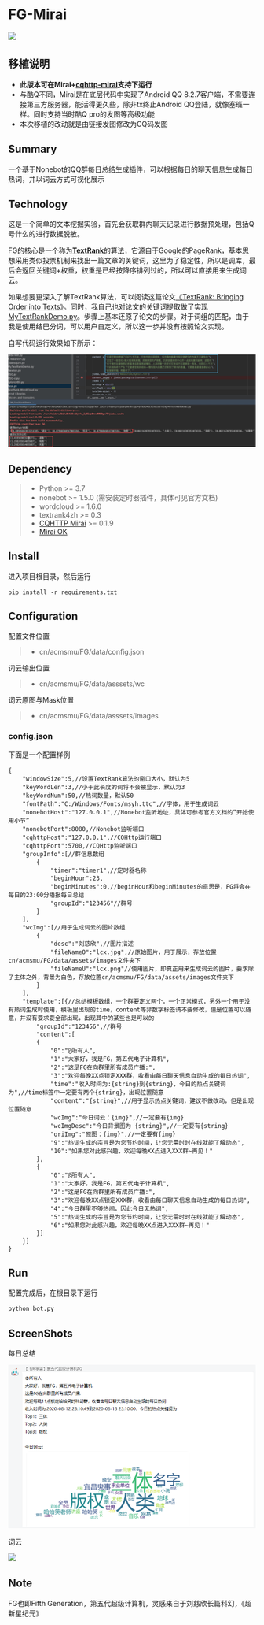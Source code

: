 # FG-Mirai
![](https://img.shields.io/badge/OneBot-v11-black)
## 移植说明
- **此版本可在Mirai+[cqhttp-mirai](https://github.com/yyuueexxiinngg/cqhttp-mirai)支持下运行**
- 与酷Q不同，Mirai是在底层代码中实现了Android QQ 8.2.7客户端，不需要连接第三方服务器，能活得更久些，除非tx终止Android QQ登陆，就像塞班一样。同时支持当时酷Q pro的发图等高级功能
- 本次移植的改动就是由链接发图修改为CQ码发图

## Summary

一个基于Nonebot的QQ群每日总结生成插件，可以根据每日的聊天信息生成每日热词，并以词云方式可视化展示

## Technology

这是一个简单的文本挖掘实验，首先会获取群内聊天记录进行数据预处理，包括Q号什么的进行数据脱敏。

FG的核心是一个称为[**TextRank**](assets/TextRank-algorithm.pdf)的算法，它源自于Google的PageRank，基本思想采用类似投票机制来找出一篇文章的关键词，这里为了稳定性，所以是调库，最后会返回关键词+权重，权重是已经按降序排列过的，所以可以直接用来生成词云。

如果想要更深入了解TextRank算法，可以阅读这篇论文[《TextRank: Bringing Order into Texts》](https://digital.library.unt.edu/ark:/67531/metadc30962/m2/1/high_res_d/Mihalcea-2004-TextRank-Bringing_Order_into_Texts.pdf)。同时，我自己也对论文的关键词提取做了实现[MyTextRankDemo.py](assets/MyTextRankDemo.py)。步骤上基本还原了论文的步骤。对于词组的匹配，由于我是使用结巴分词，可以用户自定义，所以这一步并没有按照论文实现。

自写代码运行效果如下所示：

![](assets/01.png)

## Dependency

> * Python >= 3.7
> * nonebot >= 1.5.0 (需安装定时器插件，具体可见官方文档)
> * wordcloud >= 1.6.0
> * textrank4zh >= 0.3
> * [CQHTTP Mirai](https://github.com/yyuueexxiinngg/cqhttp-mirai/releases) >= 0.1.9
> * [Mirai OK](http://rbot.d522.com/file/MiraiOK20200807.zip)

## Install

进入项目根目录，然后运行
```
pip install -r requirements.txt
```

## Configuration
配置文件位置
> * cn/acmsmu/FG/data/config.json

词云输出位置
> * cn/acmsmu/FG/data/asssets/wc

词云原图与Mask位置
> * cn/acmsmu/FG/data/asssets/images

### config.json

下面是一个配置样例

```
{
    "windowSize":5,//设置TextRank算法的窗口大小，默认为5
    "keyWordLen":3,//小于此长度的词将不会被显示，默认为3
    "keyWordNum":50,//热词数量，默认50
    "fontPath":"C:/Windows/Fonts/msyh.ttc",//字体，用于生成词云
    "nonebotHost":"127.0.0.1",//Nonebot监听地址，具体可参考官方文档的“开始使用小节”
    "nonebotPort":8080,//Nonebot监听端口
    "cqhttpHost":"127.0.0.1",//CQHttp运行端口
    "cqhttpPort":5700,//CQHttp监听端口
    "groupInfo":[//群信息数组
        {
            "timer":"timer1",//定时器名称
            "beginHour":23,
            "beginMinutes":0,//beginHour和beginMinutes的意思是，FG将会在每日的23:00分播报每日总结
            "groupId":"123456"//群号
        }
    ],
    "wcImg":[//用于生成词云的图片数组
        {
            "desc":"刘慈欣",//图片描述
            "fileNameO":"lcx.jpg",//原始图片，用于展示，存放位置cn/acmsmu/FG/data/assets/images文件夹下
            "fileNameU":"lcx.png"//使用图片，即真正用来生成词云的图片，要求除了主体之外，背景为白色，存放位置cn/acmsmu/FG/data/assets/images文件夹下
        }
    ],
    "template":[{//总结模板数组，一个群要定义两个，一个正常模式，另外一个用于没有热词生成时使用，模板里出现的time，content等非数字标签请不要修改，但是位置可以随意，并没有要求要全部出现，出现其中的某些也是可以的
        "groupId":"123456",//群号
        "content":[
        {
            "0":"@所有人",
            "1":"大家好，我是FG，第五代电子计算机",
            "2":"这是FG在向群里所有成员广播:",
            "3":"欢迎每晚XX点锁定XXX群，收看由每日聊天信息自动生成的每日热词",
            "time":"收入时间为:{string}到{string}，今日的热点关键词为",//time标签中一定要有两个{string}，出现位置随意
            "content":"{string}",//用于显示热点关键词，建议不做改动，但是出现位置随意
            "wcImg":"今日词云：{img}",//一定要有{img}
            "wcImgDesc":"今日背景图为 {string}",//一定要有{string}
            "oriImg":"原图：{img}",//一定要有{img}
            "9":"热词生成的宗旨是为您节约时间，让您无需时时在线就能了解动态",
            "10":"如果您对此感兴趣，欢迎每晚XX点进入XXX群~再见！"
        },
        {
            "0":"@所有人",
            "1":"大家好，我是FG，第五代电子计算机",
            "2":"这是FG在向群里所有成员广播:",
            "3":"欢迎每晚XX点锁定XXX群，收看由每日聊天信息自动生成的每日热词",
            "4":"今日群里不够热闹，因此今日无热词",
            "5":"热词生成的宗旨是为您节约时间，让您无需时时在线就能了解动态",
            "6":"如果您对此感兴趣，欢迎每晚XX点进入XXX群~再见！"
        }]
    }]
}
```
## Run
配置完成后，在根目录下运行
```python
python bot.py
```

## ScreenShots
每日总结

![](assets/02.png)

词云

![](https://blog.acmsmu.cn/wp-content/uploads/2020/04/20200407001508.png)

## Note
FG也即Fifth Generation，第五代超级计算机，灵感来自于刘慈欣长篇科幻，《超新星纪元》
